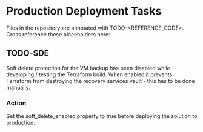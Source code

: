 # Production Deployment Tasks

Files in the repository are annotated with TODO-<REFERENCE_CODE>. Cross reference these placeholders here:

## TODO-SDE

Soft delete protection for the VM backup has been disabled while developing / testing the Terraform build. When enabled it prevents Terraform from destroying the recovery services vault - this has to be done manually.

### Action

Set the soft_delete_enabled property to true before deploying the solution to production.
